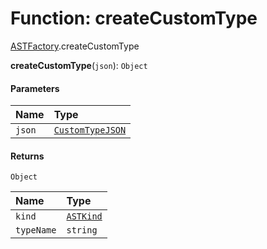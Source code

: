 # Function: createCustomType

[ASTFactory](/auto-docs/variable-plugin/modules/ASTFactory.md).createCustomType

**createCustomType**(`json`): `Object`

#### Parameters

| Name | Type |
| :------ | :------ |
| `json` | [`CustomTypeJSON`](/auto-docs/variable-plugin/interfaces/CustomTypeJSON.md) |

#### Returns

`Object`

| Name | Type |
| :------ | :------ |
| `kind` | [`ASTKind`](/auto-docs/variable-plugin/enums/ASTKind.md) |
| `typeName` | `string` |
